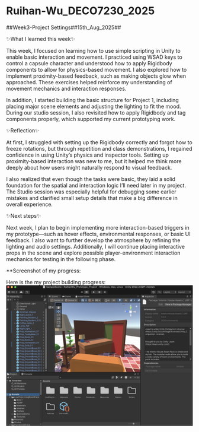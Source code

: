 # Ruihan-Wu_DECO7230_2025

##Week3-Project Settings##15th_Aug_2025##

✨What I learned this week✨

This week, I focused on learning how to use simple scripting in Unity to enable basic interaction and movement. I practiced using WSAD keys to control a capsule character and understood how to apply Rigidbody components to allow for physics-based movement. I also explored how to implement proximity-based feedback, such as making objects glow when approached. These exercises helped reinforce my understanding of movement mechanics and interaction responses.

In addition, I started building the basic structure for Project 1, including placing major scene elements and adjusting the lighting to fit the mood. During our studio session, I also revisited how to apply Rigidbody and tag components properly, which supported my current prototyping work.

✨Reflection✨

At first, I struggled with setting up the Rigidbody correctly and forgot how to freeze rotations, but through repetition and class demonstrations, I regained confidence in using Unity’s physics and inspector tools. Setting up proximity-based interaction was new to me, but it helped me think more deeply about how users might naturally respond to visual feedback.

I also realized that even though the tasks were basic, they laid a solid foundation for the spatial and interaction logic I’ll need later in my project. The Studio session was especially helpful for debugging some earlier mistakes and clarified small setup details that make a big difference in overall experience.

✨Next steps✨

Next week, I plan to begin implementing more interaction-based triggers in my prototype—such as hover effects, environmental responses, or basic UI feedback. I also want to further develop the atmosphere by refining the lighting and audio settings. Additionally, I will continue placing interactive props in the scene and explore possible player-environment interaction mechanics for testing in the following phase.


**Screenshot of my progress:

Here is the my project building progress:
![Screenshot](./Images/444.png)

